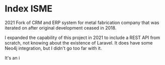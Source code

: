 # Index ISME

2021 Fork of CRM and ERP system for metal fabrication company that was iterated on after original development ceased in 2018.

I expanded the capability of this project in 2021 to include a REST API from scratch, not knowing about the existence of Laravel. It does have some Neo4j integration, but I didn't go too far with it.

It's an i